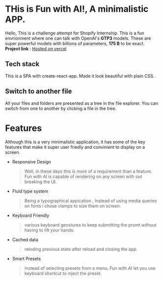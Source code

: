 # THis is Fun with AI!, A minimalistic APP.

Hello, This is a challenge attempt for Shopify Internship. This is a fun envrionment where one can talk with OpenAI's **GTP3** models. These are super powerful models with billions of parameters, **175 B** to be exact. 
**Project link** : [Hosted on vercel](https://fun-with-ai-delta.vercel.app/)


## Tech stack

This is a SPA with create-react-app. Made it look beautiful with plain CSS.

## Switch to another file

All your files and folders are presented as a tree in the file explorer. You can switch from one to another by clicking a file in the tree.


# Features

Although this is a very minimalistic application, it has some of the key features that make it super user friedly and  convinient to display on a screen.

- Responsive Design
	> Well, in these days this is more of a requirement than a feature. Fun with AI is capable of rendering on any screen with out breaking the UI.
	

- Fluid type system
	> Being  a typographical appication , Instead of using media queries on fonts i chose clamps to size them on screen. 

- Keyboard Friendly
	> various keyboard genstures to keep submitting the promt without having to lift your hands.
- Cached data
	> reloding previous state after reload and closing the app.
- Smart Presets
	> instead of selecting presets from a menu, Fun with AI let you use keyboard shortcut to inject the preset.


```
